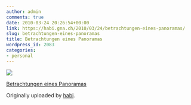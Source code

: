 ```yaml
---
author: admin
comments: true
date: 2010-03-24 20:26:54+00:00
link: https://habi.gna.ch/2010/03/24/betrachtungen-eines-panoramas/
slug: betrachtungen-eines-panoramas
title: Betrachtungen eines Panoramas
wordpress_id: 2083
categories:
- personal
---
```



 [![](http://farm5.static.flickr.com/4042/4460890212_186ba28bf0_m.jpg)](http://www.flickr.com/photos/habi/4460890212/)
   

 
  [Betrachtungen eines Panoramas](http://www.flickr.com/photos/habi/4460890212/)
    

  Originally uploaded by [habi](http://www.flickr.com/people/habi/).
 




  

